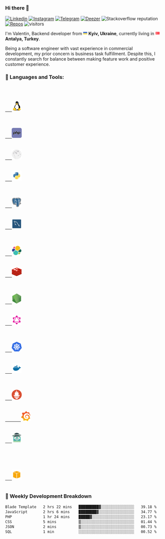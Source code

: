 ### Hi there 👋  

[![Linkedin](https://img.shields.io/badge/-valentinnikolaev-blue?style=flat&logo=Linkedin&logoColor=white&link=https://www.linkedin.com/in/valentinnikolaev/)](https://www.linkedin.com/in/valentinnikolaev/)
[![Instagram](https://img.shields.io/badge/-valentin_siberia-e95950?style=flat&logo=Instagram&logoColor=white&link=https://www.instagram.com/valentin_siberia/)](https://www.instagram.com/valentin_siberia/)
[![Telegram](https://img.shields.io/badge/-Mustdie1bit-0088cc?style=flat&logo=Telegram&logoColor=white&link=https://web.telegram.org/#/im?p=@Mustdie1bit)](https://web.telegram.org/#/im?p=@Mustdie1bit)
[![Deezer](https://img.shields.io/badge/-mustdie1bit-00c7f2?style=flat&logo=Deezer&logoColor=white&link=https://www.deezer.com/ru/profile/30059651)](https://www.deezer.com/ru/profile/30059651)
![Stackoverflow reputation](https://img.shields.io/stackexchange/stackoverflow/r/748402?label=reputation&logo=stackoverflow)
[![Repos](https://badges.pufler.dev/repos/ValentinNikolaev)](https://badges.pufler.dev)
![visitors](https://visitor-badge.laobi.icu/badge?page_id=ValentinNikolaev.ValentinNikolaev)

<p>I'm Valentin, Backend developer from <img src="https://raw.githubusercontent.com/ValentinNikolaev/ValentinNikolaev/main/assets/flags/ukraine.svg" width="13"/> <b>Kyiv, Ukraine</b>, currently living in <img src="https://raw.githubusercontent.com/ValentinNikolaev/ValentinNikolaev/main/assets/flags/turkey.svg" width="13"/> <b>Antalya, Turkey</b>.</p>
<p>Being a software engineer with vast experience in commercial development, my prior concern is business task fulfillment.
Despite this, I constantly search for balance between making feature work and positive customer experience.
</p>

### 🔭 Languages and Tools:
<code>
<!-- OS -->
<a href="https://github.com/topics/linux">
   <img alt="Linux" title="Linux" width="32px" src="https://raw.githubusercontent.com/ValentinNikolaev/ValentinNikolaev/main/assets/linux.svg" />
</a>
<!-- languages -->
<a href="https://github.com/topics/php">
   <img alt="PHP" title="PHP"  width="32px" src="https://raw.githubusercontent.com/ValentinNikolaev/ValentinNikolaev/main/assets/php.svg" />
</a>
<a href="https://github.com/topics/go">
   <img alt="Go" title="Go" width="32px" src="https://raw.githubusercontent.com/ValentinNikolaev/ValentinNikolaev/main/assets/go-lang.png" />
</a>
<a href="https://github.com/topics/python">
   <img alt="Python" title="Python" width="32px" src="https://raw.githubusercontent.com/github/explore/80688e429a7d4ef2fca1e82350fe8e3517d3494d/topics/python/python.png" />
</a>
<!-- rdms -->
<a href="https://github.com/topics/postgresql">
   <img alt="PostgreSQL" title="PostgreSQL" width="32px" src="https://raw.githubusercontent.com/ValentinNikolaev/ValentinNikolaev/main/assets/postgresql.svg" />
</a>
<a href="https://github.com/topics/mysql">
   <img alt="MySQL" title="MySQL" width="32px" src="https://raw.githubusercontent.com/ValentinNikolaev/ValentinNikolaev/main/assets/mysql.svg" />
</a>
<!-- nosql solutions -->
<a href="https://github.com/topics/elasticsearch">
   <img alt="Elasticsearch" title="Elasticsearch" width="32px" src="https://raw.githubusercontent.com/github/explore/d73b58ded658144cd29547485b8537306012eb86/topics/elasticsearch/elasticsearch.png" />
</a>
<a href="https://github.com/topics/redis">
   <img alt="Redis" title="Redis" width="32px" src="https://raw.githubusercontent.com/ValentinNikolaev/ValentinNikolaev/main/assets/redis.svg" />
</a>
<!-- js -->
<a href="https://github.com/topics/nodejs">
   <img alt="NodeJS" title="NodeJS" width="32px" src="https://raw.githubusercontent.com/github/explore/80688e429a7d4ef2fca1e82350fe8e3517d3494d/topics/nodejs/nodejs.png" />
</a>
<a href="https://github.com/topics/graphql">
   <img alt="Graphql" title="Graphql" width="32px" src="https://raw.githubusercontent.com/ValentinNikolaev/ValentinNikolaev/main/assets/graphql.svg" />
</a>
<!-- ops -->
<a href="https://github.com/topics/kubernetes">
   <img alt="Kubernetes" title="Kubernetes" width="32px" src="https://raw.githubusercontent.com/ValentinNikolaev/ValentinNikolaev/main/assets/kubernetes.svg" />
</a>
<a href="https://github.com/topics/docker">
   <img alt="Docker" title="Docker" width="32px" src="https://raw.githubusercontent.com/ValentinNikolaev/ValentinNikolaev/main/assets/docker.svg" />
</a>
<!-- measurements -->
<a href="https://github.com/topics/prometheus">
   <img alt="Prometheus" title="Prometheus" width="32px" src="https://raw.githubusercontent.com/ValentinNikolaev/ValentinNikolaev/main/assets/prometheus.svg" />
</a>
<a href="https://github.com/topics/grafana">
       <img alt="Grafana" title="Grafana" width="32px" src="https://raw.githubusercontent.com/ValentinNikolaev/ValentinNikolaev/main/assets/grafana.svg" />
</a>
<a href="https://github.com/topics/jaeger">
   <img alt="Jaeger" title="Jaeger"  width="32px" src="https://raw.githubusercontent.com/ValentinNikolaev/ValentinNikolaev/main/assets/jaeger.png" />
</a>

<!-- clouds -->

<a href="https://github.com/topics/aws">
   <img alt="Amazon Web Services" title="Amazon Web Services"  width="32px" src="https://raw.githubusercontent.com/ValentinNikolaev/ValentinNikolaev/main/assets/aws.svg" />
</a>
</code>


<h3>🤔 Weekly Development Breakdown</h3>

<!--START_SECTION:waka-->

```text
Blade Template   2 hrs 22 mins   █████████▓░░░░░░░░░░░░░░░   39.18 %
JavaScript       2 hrs 6 mins    ████████▓░░░░░░░░░░░░░░░░   34.77 %
PHP              1 hr 24 mins    █████▓░░░░░░░░░░░░░░░░░░░   23.17 %
CSS              5 mins          ▒░░░░░░░░░░░░░░░░░░░░░░░░   01.44 %
JSON             2 mins          ▒░░░░░░░░░░░░░░░░░░░░░░░░   00.73 %
SQL              1 min           ░░░░░░░░░░░░░░░░░░░░░░░░░   00.52 %
```

<!--END_SECTION:waka-->

<!--
**ValentinNikolaev/ValentinNikolaev** is a ✨ _special_ ✨ repository because its `README.md` (this file) appears on your GitHub profile.

Here are some ideas to get you started:

- 🔭 I’m currently working on ...
- 🌱 I’m currently learning ...
- 👯 I’m looking to collaborate on ...
- 🤔 I’m looking for help with ...
- 💬 Ask me about ...
- 📫 How to reach me: ...
- 😄 Pronouns: ...
- ⚡ Fun fact: ...
-->


